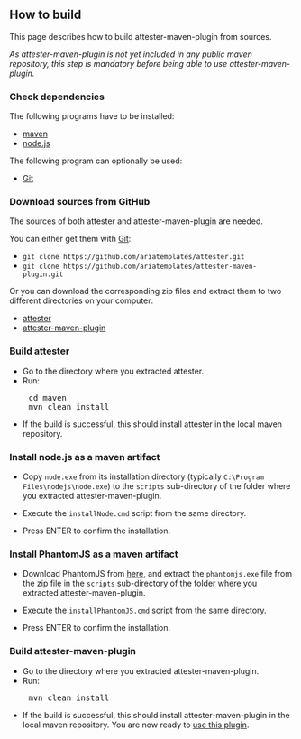 ## How to build

This page describes how to build attester-maven-plugin from sources.

<em>As attester-maven-plugin is not yet included in any public maven repository, this step is mandatory before being
able to use attester-maven-plugin.</em>

### Check dependencies

The following programs have to be installed:

* [maven](http://maven.apache.org)
* [node.js](http://nodejs.org/)

The following program can optionally be used:

* [Git](http://git-scm.com/)

### Download sources from GitHub

The sources of both attester and attester-maven-plugin are needed.

You can either get them with [Git](http://git-scm.com/):

* ``git clone https://github.com/ariatemplates/attester.git``
* ``git clone https://github.com/ariatemplates/attester-maven-plugin.git``

Or you can download the corresponding zip files and extract them to two different directories on your computer:

* [attester](https://github.com/ariatemplates/attester/zipball/master)
* [attester-maven-plugin](https://github.com/ariatemplates/attester-maven-plugin/zipball/master)


### Build attester

* Go to the directory where you extracted attester.
* Run:
<pre>
	cd maven
	mvn clean install
</pre>
* If the build is successful, this should install attester in the local maven repository.

### Install node.js as a maven artifact

* Copy ``node.exe`` from its installation directory (typically ``C:\Program Files\nodejs\node.exe``) to the ``scripts`` sub-directory of the folder
where you extracted attester-maven-plugin.

* Execute the ``installNode.cmd`` script from the same directory.

* Press ENTER to confirm the installation.

### Install PhantomJS as a maven artifact

* Download PhantomJS from [here](https://phantomjs.googlecode.com/files/phantomjs-1.9.0-windows.zip), and extract the ``phantomjs.exe``
file from the zip file in the ``scripts`` sub-directory of the folder where you extracted attester-maven-plugin.

* Execute the ``installPhantomJS.cmd`` script from the same directory.

* Press ENTER to confirm the installation.

### Build attester-maven-plugin

* Go to the directory where you extracted attester-maven-plugin.
* Run:
<pre>
	mvn clean install
</pre>
* If the build is successful, this should install attester-maven-plugin in the local maven repository. You are now ready to [use this plugin](usage.html).
